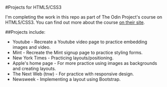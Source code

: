 #Projects for HTML5/CSS3

I'm completing the work in this repo as part of The Odin Project's course on HTML5/CSS3. You can find out more about the course [on their site](http://www.theodinproject.com/html5-and-css3).

##Projects include:
* Youtube - Recreate a Youtube video page to practice embedding images and video.
* Mint - Recreate the Mint signup page to practice styling forms.
* New York Times - Practicing layouts/positioning.
* Apple's home page - For more practice using images as backgrounds and creating layouts.
* The Next Web (tnw) - For practice with responsive design.
* Newsweek - Implementing a layout using Bootstrap.
